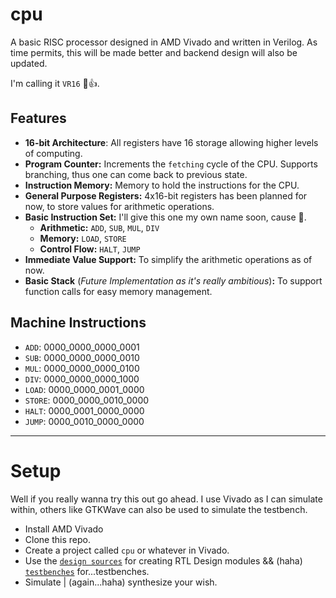 # cpu

A basic RISC processor designed in AMD Vivado and written in Verilog. As time permits, this will be made better and backend design will also be updated.

I'm calling it `VR16` 🙂👍.

## Features
- **16-bit Architecture**: All registers have 16 storage allowing higher levels of computing.
- **Program Counter:** Increments the `fetching` cycle of the CPU. Supports branching, thus one can come back to previous state.
- **Instruction Memory:** Memory to hold the instructions for the CPU.
- **General Purpose Registers:** 4x16-bit registers has been planned for now, to store values for arithmetic operations.
- **Basic Instruction Set:** I'll give this one my own name soon, cause 🙂.
    - **Arithmetic:** `ADD`, `SUB`, `MUL`, `DIV`
    - **Memory:** `LOAD`, `STORE`
    - **Control Flow:** `HALT`, `JUMP`
- **Immediate Value Support:** To simplify the arithmetic operations as of now.
- **Basic Stack** (*Future Implementation as it's really ambitious*)**:** To support function calls for easy memory management.

## Machine Instructions
- `ADD`: 0000_0000_0000_0001
- `SUB`: 0000_0000_0000_0010
- `MUL`: 0000_0000_0000_0100
- `DIV`: 0000_0000_0000_1000
- `LOAD`: 0000_0000_0001_0000
- `STORE`: 0000_0000_0010_0000
- `HALT`: 0000_0001_0000_0000
- `JUMP`: 0000_0010_0000_0000

---

# Setup
Well if you really wanna try this out go ahead. I use Vivado as I can simulate within, others like GTKWave can also be used to simulate the testbench.
- Install AMD Vivado
- Clone this repo.
- Create a project called `cpu` or whatever in Vivado.
- Use the [`design sources`](design%20sources/) for creating RTL Design modules && (haha) [`testbenches`](testbenches/) for...testbenches.
- Simulate | (again...haha) synthesize your wish.
